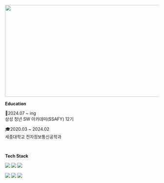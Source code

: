 

<img src="https://api.solve-nyang.com/compose/ebeleey" width="600" height="300"/>



**Education**

💙2024.07 ~ ing<br>
삼성 청년 SW 아카데미(SSAFY) 12기

🎓2020.03 ~ 2024.02<br>
세종대학교 전자정보통신공학과

<br>

**Tech Stack**

<img src="https://img.shields.io/badge/Typescript-3178C6?style=flat-square&logo=typescript&logoColor=ffffff"/>  <img src="https://img.shields.io/badge/JavaScript-F7DF1E?style=flat-square&logo=javascript&logoColor=000000"/> <img src="https://img.shields.io/badge/Python-3776AB?style=flat-square&logo=python&logoColor=FFD43B"/> 

<img src="https://img.shields.io/badge/React-61DAFB?style=flat-square&logo=react&logoColor=ffffff"/> <img src="https://img.shields.io/badge/Vue.js-41B883?style=flat-square&logo=vue.js&logoColor=35495E"/> <img src="https://img.shields.io/badge/Django-092E20?style=flat-square&logo=django&logoColor=ffffff"/> 






